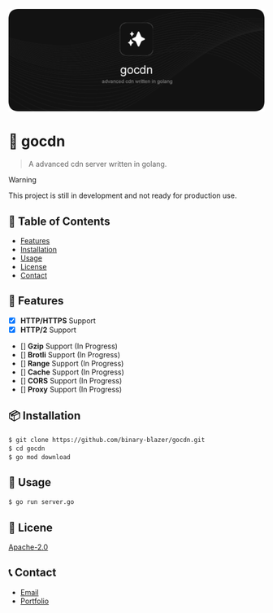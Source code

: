 ![gocdn](https://raw.githubusercontent.com/binary-blazer/repo-svgs/main/out/gocdn/image.svg)

















# 🚀 gocdn
> A advanced cdn server written in golang.

> [!WARNING]
> This project is still in development and not ready for production use. 

## 📄 Table of Contents
- [Features](#-features)
- [Installation](#-installation)
- [Usage](#-usage)
- [License](#-license)
- [Contact](#-contact)

## 🎉 Features
- [x] **HTTP/HTTPS** Support
- [x] **HTTP/2** Support
- [] **Gzip** Support (In Progress)
- [] **Brotli** Support (In Progress)
- [] **Range** Support  (In Progress)
- [] **Cache** Support  (In Progress)
- [] **CORS** Support   (In Progress)
- [] **Proxy** Support  (In Progress)

## 📦 Installation
```bash
$ git clone https://github.com/binary-blazer/gocdn.git
$ cd gocdn
$ go mod download
```

## 🚀 Usage
```bash
$ go run server.go
```

## 📝 Licene
[Apache-2.0](https://github.com/binary-blazer/gocdn/blob/main/LICENSE)

## 📞 Contact
- [Email](mailto:jonasfranke@sdevs.org)
- [Portfolio](https://binaryblazer.me/contact)